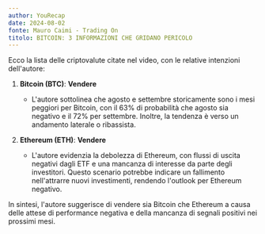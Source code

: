 ```yaml
---
author: YouRecap
date: 2024-08-02
fonte: Mauro Caimi - Trading On
titolo: BITCOIN: 3 INFORMAZIONI CHE GRIDANO PERICOLO
---
```


Ecco la lista delle criptovalute citate nel video, con le relative intenzioni dell'autore:

1. **Bitcoin (BTC)**: **Vendere**
   - L'autore sottolinea che agosto e settembre storicamente sono i mesi peggiori per Bitcoin, con il 63% di probabilità che agosto sia negativo e il 72% per settembre. Inoltre, la tendenza è verso un andamento laterale o ribassista.

2. **Ethereum (ETH)**: **Vendere**
   - L'autore evidenzia la debolezza di Ethereum, con flussi di uscita negativi dagli ETF e una mancanza di interesse da parte degli investitori. Questo scenario potrebbe indicare un fallimento nell'attrarre nuovi investimenti, rendendo l'outlook per Ethereum negativo.

In sintesi, l'autore suggerisce di vendere sia Bitcoin che Ethereum a causa delle attese di performance negativa e della mancanza di segnali positivi nei prossimi mesi.
